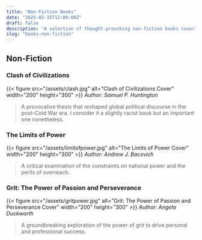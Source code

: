 ```yaml
---
title: "Non-Fiction Books"
date: "2025-02-15T12:00:00Z"
draft: false
description: "A selection of thought-provoking non-fiction books covering politics, history, and personal development."
slug: "books-non-fiction"
---
```


## Non-Fiction

### Clash of Civilizations
{{< figure src="/assets/clash.jpg" alt="Clash of Civilizations Cover" width="200" height="300" >}}
*Author: Samuel P. Huntington*  
> A provocative thesis that reshaped global political discourse in the post–Cold War era. I consider it a slightly racist book but an important one nonetheless.

### The Limits of Power
{{< figure src="/assets/limitofpower.jpg" alt="The Limits of Power Cover" width="200" height="300" >}}
*Author: Andrew J. Bacevich*  
> A critical examination of the constraints on national power and the perils of overreach.

### Grit: The Power of Passion and Perseverance
{{< figure src="/assets/gritpower.jpg" alt="Grit: The Power of Passion and Perseverance Cover" width="200" height="300" >}}
*Author: Angela Duckworth*  
> A groundbreaking exploration of the power of grit to drive personal and professional success.

